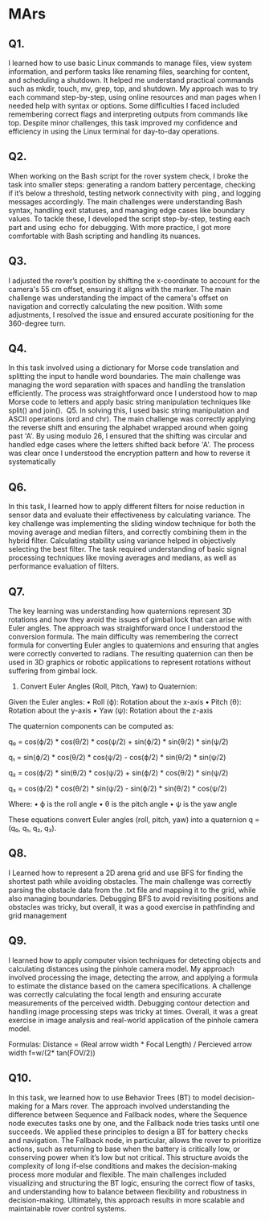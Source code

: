 # MArs
## Q1.
I learned how to use basic Linux commands to manage files, view system information, and perform tasks like renaming files, searching for content, and scheduling a shutdown. It helped me understand practical commands such as mkdir, touch, mv, grep, top, and shutdown. My approach was to try each command step-by-step, using online resources and man pages when I needed help with syntax or options. Some difficulties I faced included remembering correct flags and interpreting outputs from commands like top. Despite minor challenges, this task improved my confidence and efficiency in using the Linux terminal for day-to-day operations.

## Q2.
When working on the Bash script for the rover system check, I broke the task into smaller steps: generating a random battery percentage, checking if it’s below a threshold, testing network connectivity with ⁠ ping ⁠, and logging messages accordingly. The main challenges were understanding Bash syntax, handling exit statuses, and managing edge cases like boundary values. To tackle these, I developed the script step-by-step, testing each part and using ⁠ echo ⁠ for debugging. With more practice, I got more comfortable with Bash scripting and handling its nuances.

## Q3.
I adjusted the rover’s position by shifting the x-coordinate to account for the camera's 55 cm offset, ensuring it aligns with the marker. The main challenge was understanding the impact of the camera's offset on navigation and correctly calculating the new position. With some adjustments, I resolved the issue and ensured accurate positioning for the 360-degree turn.

## Q4.
In this task involved using a dictionary for Morse code translation and splitting the input to handle word boundaries. The main challenge was managing the word separation with spaces and handling the translation efficiently. The process was straightforward once I understood how to map Morse code to letters and apply basic string manipulation techniques like split() and join().  Q5.
In solving this, I used basic string manipulation and ASCII operations (ord and chr). The main challenge was correctly applying the reverse shift and ensuring the alphabet wrapped around when going past 'A'. By using modulo 26, I ensured that the shifting was circular and handled edge cases where the letters shifted back before 'A'. The process was clear once I understood the encryption pattern and how to reverse it systematically

## Q6.
In this task, I learned how to apply different filters for noise reduction in sensor data and evaluate their effectiveness by calculating variance. The key challenge was implementing the sliding window technique for both the moving average and median filters, and correctly combining them in the hybrid filter. Calculating stability using variance helped in objectively selecting the best filter. The task required understanding of basic signal processing techniques like moving averages and medians, as well as performance evaluation of filters.

## Q7.
The key learning was understanding how quaternions represent 3D rotations and how they avoid the issues of gimbal lock that can arise with Euler angles. The approach was straightforward once I understood the conversion formula. The main difficulty was remembering the correct formula for converting Euler angles to quaternions and ensuring that angles were correctly converted to radians. The resulting quaternion can then be used in 3D graphics or robotic applications to represent rotations without suffering from gimbal lock.
1. Convert Euler Angles (Roll, Pitch, Yaw) to Quaternion:

Given the Euler angles:
	•	Roll (ϕ): Rotation about the x-axis
	•	Pitch (θ): Rotation about the y-axis
	•	Yaw (ψ): Rotation about the z-axis

The quaternion components can be computed as:

q₀ = cos(ϕ/2) * cos(θ/2) * cos(ψ/2) + sin(ϕ/2) * sin(θ/2) * sin(ψ/2)

q₁ = sin(ϕ/2) * cos(θ/2) * cos(ψ/2) - cos(ϕ/2) * sin(θ/2) * sin(ψ/2)

q₂ = cos(ϕ/2) * sin(θ/2) * cos(ψ/2) + sin(ϕ/2) * cos(θ/2) * sin(ψ/2)

q₃ = cos(ϕ/2) * cos(θ/2) * sin(ψ/2) - sin(ϕ/2) * sin(θ/2) * cos(ψ/2)

Where:
	•	ϕ is the roll angle
	•	θ is the pitch angle
	•	ψ is the yaw angle

These equations convert Euler angles (roll, pitch, yaw) into a quaternion q = (q₀, q₁, q₂, q₃).



## Q8.
I Learned how to represent a 2D arena grid and use BFS for finding the shortest path while avoiding obstacles. The main challenge was correctly parsing the obstacle data from the .txt file and mapping it to the grid, while also managing boundaries. Debugging BFS to avoid revisiting positions and obstacles was tricky, but overall, it was a good exercise in pathfinding and grid management 

## Q9.
I learned how to apply computer vision techniques for detecting objects and calculating distances using the pinhole camera model. My approach involved processing the image, detecting the arrow, and applying a formula to estimate the distance based on the camera specifications. A challenge was correctly calculating the focal length and ensuring accurate measurements of the perceived width. Debugging contour detection and handling image processing steps was tricky at times. Overall, it was a great exercise in image analysis and real-world application of the pinhole camera model.


Formulas:
Distance = (Real arrow width * Focal Length) / Percieved arrow width
f=w/(2* tan(FOV/2))




## Q10. 
In this task, we learned how to use Behavior Trees (BT) to model decision-making for a Mars rover. The approach involved understanding the difference between Sequence and Fallback nodes, where the Sequence node executes tasks one by one, and the Fallback node tries tasks until one succeeds. We applied these principles to design a BT for battery checks and navigation. The Fallback node, in particular, allows the rover to prioritize actions, such as returning to base when the battery is critically low, or conserving power when it’s low but not critical. This structure avoids the complexity of long if-else conditions and makes the decision-making process more modular and flexible. The main challenges included visualizing and structuring the BT logic, ensuring the correct flow of tasks, and understanding how to balance between flexibility and robustness in decision-making. Ultimately, this approach results in more scalable and maintainable rover control systems.


